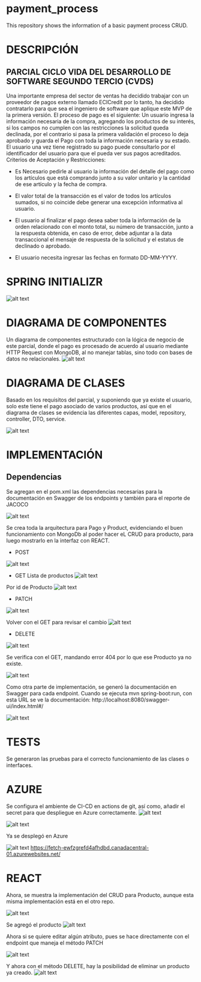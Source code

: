 # payment_process
This repository shows the information of a basic payment process CRUD.

# DESCRIPCIÓN

## PARCIAL CICLO VIDA DEL DESARROLLO DE SOFTWARE SEGUNDO TERCIO (CVDS)
Una importante empresa del sector de ventas ha decidido trabajar con un proveedor
de pagos externo llamado ECICredit por lo tanto, ha decidido contratarlo para que
sea el ingeniero de software que aplique este MVP de la primera versión.
El proceso de pago es el siguiente:
Un usuario ingresa la información necesaria de la compra, agregando los productos
de su interés, si los campos no cumplen con las restricciones la solicitud queda
declinada, por el contrario si pasa la primera validación el proceso lo deja aprobado
y guarda el Pago con toda la información necesaria y su estado.
El usuario una vez tiene registrado su pago puede consultarlo por el identificador del
usuario para que el pueda ver sus pagos acreditados.
Criterios de Aceptación y Restricciones:

- Es Necesario pedirle al usuario la información del detalle del pago como los
artículos que está comprando junto a su valor unitario y la cantidad de ese
artículo y la fecha de compra.

- El valor total de la transacción es el valor de todos los artículos sumados, si
no coincide debe generar una excepción informativa al usuario.

- El usuario al finalizar el pago desea saber toda la información de la orden
relacionado con el monto total, su número de transacción, junto a la
respuesta obtenida, en caso de error, debe adjuntar a la data transaccional el
mensaje de respuesta de la solicitud y el estatus de declinado o aprobado.

- El usuario necesita ingresar las fechas en formato DD-MM-YYYY.

# SPRING INITIALIZR
![alt text](image.png)

# DIAGRAMA DE COMPONENTES

Un diagrama de componentes estructurado con la lógica de negocio de este parcial, donde el pago es procesado de acuerdo al usuario mediante HTTP Request con MongoDB, al no manejar tablas, sino todo con bases de datos no relacionales.
![alt text](image-1.png)


# DIAGRAMA DE CLASES

Basado en los requisitos del parcial, y suponiendo que ya existe el usuario, solo este tiene el pago asociado de varios productos, así que en el diagrama de clases se evidencia las diferentes capas, model, repository, controller, DTO, service.


![alt text](Elysium_Class_Diagram-1.png)


# IMPLEMENTACIÓN

## Dependencias
Se agregan en el pom.xml las dependencias necesarias para la documentación en Swagger de los endpoints y también para el reporte de JACOCO

![alt text](image-2.png)


Se crea toda la arquitectura para Pago y Product, evidenciando el buen funcionamiento con MongoDb al poder hacer eL CRUD para producto, para luego mostrarlo en la interfaz con REACT.

- POST

![alt text](image-3.png)

- GET
Lista de productos
![alt text](image-4.png)

Por id de Producto
![alt text](image-5.png)

- PATCH

![alt text](image-6.png)

Volver con el GET para revisar el cambio
![alt text](image-7.png)


- DELETE

![alt text](image-8.png)

Se verifica con el GET, mandando error 404 por lo que ese Producto ya no existe.

![alt text](image-9.png)



Como otra parte de implementación, se generó la documentación en Swagger para cada endpoint.
Cuando se ejecuta mvn spring-boot:run, con esta URL se ve la documentación: http://localhost:8080/swagger-ui/index.html#/

![alt text](image-10.png)


# TESTS

Se generaron las pruebas para el correcto funcionamiento de las clases o interfaces.


# AZURE

Se configura el ambiente de CI-CD en actions de git, así como, añadir el secret para que despliegue en Azure correctamente.
![alt text](image-11.png)

![alt text](image-12.png)

Ya se desplegó en Azure

![alt text](image-13.png)
https://fetch-ewfzgrefd4afhdbd.canadacentral-01.azurewebsites.net/


# REACT

Ahora, se muestra la implementación del CRUD para Producto, aunque esta misma implementación está en el otro repo.

![alt text](image-14.png)

Se agregó el producto
![alt text](image-15.png)

Ahora si se quiere editar algún atributo, pues se hace directamente con el endpoint que maneja el método PATCH

![alt text](image-16.png)

Y ahora con el método DELETE, hay la posibilidad de eliminar un producto ya creado.
![alt text](image-17.png)

